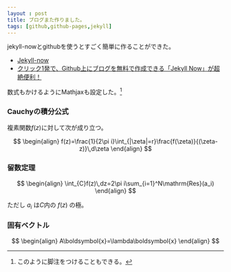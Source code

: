 ```yaml
---
layout : post
title: ブログまた作りました。
tags: [github,github-pages,jekyll]
---
```


jekyll-nowとgithubを使うとすごく簡単に作ることができた。

* [Jekyll-now](https://github.com/barryclark/jekyll-now)
* [クリック1発で、Github上にブログを無料で作成できる「Jekyll Now」が超絶便利！](http://plus.appgiga.jp/masatolan/2015/01/13/55047/)

数式もかけるようにMathjaxも設定した。[^1]




### Cauchyの積分公式

複素関数$f(z)$に対して次が成り立つ。

$$
\begin{align}
f(z)=\frac{1}{2\pi i}\int_{|\zeta|=r}\frac{f(\zeta)}{(\zeta-z)}\,d\zeta
\end{align}
$$

### 留数定理

$$
\begin{align}
\int_{C}f(z)\,dz=2\pi i\sum_{i=1}^N\mathrm{Res}(a_i)
\end{align}
$$

ただし $a_i$ は$C$内の $f(z)$ の極。

### 固有ベクトル

$$
\begin{align}
A\boldsymbol{x}=\lambda\boldsymbol{x}
\end{align}
$$

[^1]: このように脚注をつけることもできる。
